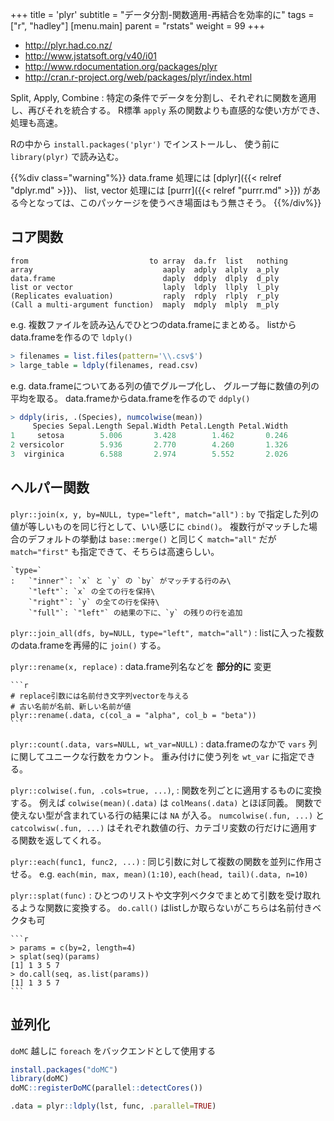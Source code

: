 +++
title = 'plyr'
subtitle = "データ分割-関数適用-再結合を効率的に"
tags = ["r", "hadley"]
[menu.main]
  parent = "rstats"
  weight = 99
+++

-   <http://plyr.had.co.nz/>
-   <http://www.jstatsoft.org/v40/i01>
-   <http://www.rdocumentation.org/packages/plyr>
-   <http://cran.r-project.org/web/packages/plyr/index.html>

Split, Apply, Combine
:   特定の条件でデータを分割し、それぞれに関数を適用し、再びそれを統合する。
    R標準 `apply` 系の関数よりも直感的な使い方ができ、処理も高速。

Rの中から `install.packages('plyr')` でインストールし、
使う前に `library(plyr)` で読み込む。

{{%div class="warning"%}}
data.frame 処理には [dplyr]({{< relref "dplyr.md" >}})、
list, vector 処理には [purrr]({{< relref "purrr.md" >}})
がある今となっては、このパッケージを使うべき場面はもう無さそう。
{{%/div%}}

## コア関数

    from                           to array  da.fr  list   nothing
    array                             aaply  adply  alply  a_ply
    data.frame                        daply  ddply  dlply  d_ply
    list or vector                    laply  ldply  llply  l_ply
    (Replicates evaluation)           raply  rdply  rlply  r_ply
    (Call a multi-argument function)  maply  mdply  mlply  m_ply

e.g. 複数ファイルを読み込んでひとつのdata.frameにまとめる。
listからdata.frameを作るので `ldply()`

```r
> filenames = list.files(pattern='\\.csv$')
> large_table = ldply(filenames, read.csv)
```

e.g. data.frameについてある列の値でグループ化し、
グループ毎に数値の列の平均を取る。
data.frameからdata.frameを作るので `ddply()`

```r
> ddply(iris, .(Species), numcolwise(mean))
     Species Sepal.Length Sepal.Width Petal.Length Petal.Width
1     setosa        5.006       3.428        1.462       0.246
2 versicolor        5.936       2.770        4.260       1.326
3  virginica        6.588       2.974        5.552       2.026
```

## ヘルパー関数

`plyr::join(x, y, by=NULL, type="left", match="all")`
:   `by` で指定した列の値が等しいものを同じ行として、いい感じに `cbind()`。
    複数行がマッチした場合のデフォルトの挙動は `base::merge()` と同じく
    `match="all"` だが `match="first"` も指定できて、そちらは高速らしい。

    `type=`
    :   `"inner"`: `x` と `y` の `by` がマッチする行のみ\
        `"left"`: `x` の全ての行を保持\
        `"right"`: `y` の全ての行を保持\
        `"full"`: `"left"` の結果の下に、`y` の残りの行を追加

`plyr::join_all(dfs, by=NULL, type="left", match="all")`
:   listに入った複数のdata.frameを再帰的に `join()` する。

`plyr::rename(x, replace)`
:   data.frame列名などを **部分的に** 変更

    ```r
    # replace引数には名前付き文字列vectorを与える
    # 古い名前が名前、新しい名前が値
    plyr::rename(.data, c(col_a = "alpha", col_b = "beta"))
    ```

`plyr::count(.data, vars=NULL, wt_var=NULL)`
:   data.frameのなかで `vars` 列に関してユニークな行数をカウント。
    重み付けに使う列を `wt_var` に指定できる。

`plyr::colwise(.fun, .cols=true, ...)`,
:   関数を列ごとに適用するものに変換する。
    例えば `colwise(mean)(.data)` は `colMeans(.data)` とほぼ同義。
    関数で使えない型が含まれている行の結果には `NA` が入る。
    `numcolwise(.fun, ...)` と `catcolwisw(.fun, ...)`
    はそれぞれ数値の行、カテゴリ変数の行だけに適用する関数を返してくれる。

`plyr::each(func1, func2, ...)`
:   同じ引数に対して複数の関数を並列に作用させる。 e.g. `each(min, max, mean)(1:10)`, `each(head, tail)(.data, n=10)`

`plyr::splat(func)`
:   ひとつのリストや文字列ベクタでまとめて引数を受け取れるような関数に変換する。
    `do.call()` はlistしか取らないがこちらは名前付きベクタも可

    ```r
    > params = c(by=2, length=4)
    > splat(seq)(params)
    [1] 1 3 5 7
    > do.call(seq, as.list(params))
    [1] 1 3 5 7
    ```

## 並列化

`doMC` 越しに `foreach` をバックエンドとして使用する

```r
install.packages("doMC")
library(doMC)
doMC::registerDoMC(parallel::detectCores())

.data = plyr::ldply(lst, func, .parallel=TRUE)
```
